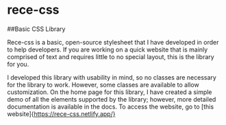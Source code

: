 # rece-css
##Basic CSS Library

Rece-css is a basic, open-source stylesheet that I have developed in order to help developers. If you are working on a quick website that is mainly comprised of text and requires little to no special layout, this is the library for you.

I developed this library with usability in mind, so no classes are necessary for the library to work. However, some classes are available to allow customization.
On the home page for this library, I have created a simple demo of all the elements supported by the library; however, more detailed documentation is available in the docs. To access the website, go to [this website]{https://rece-css.netlify.app/}
